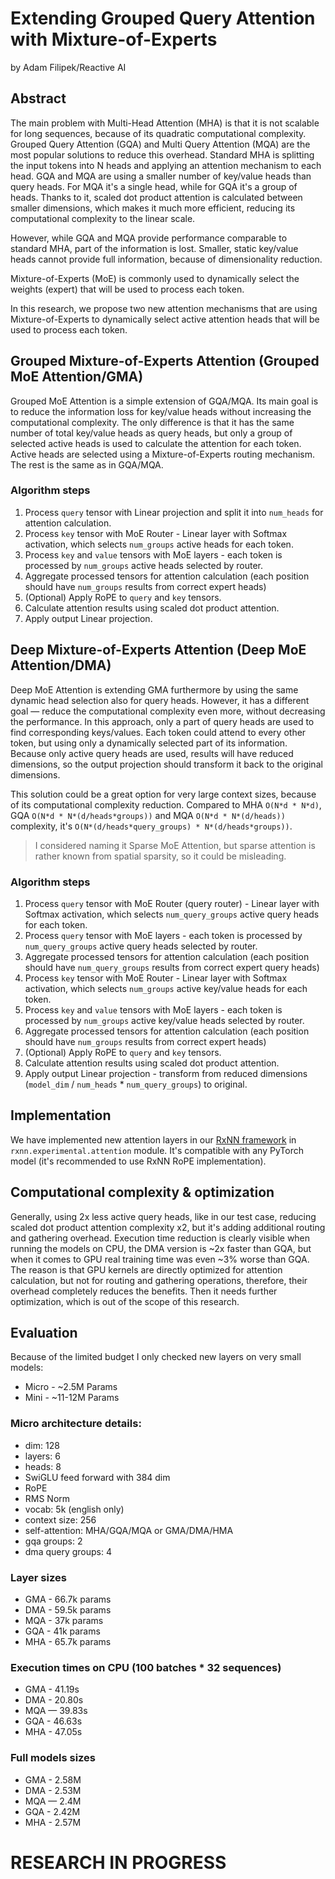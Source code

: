 # Extending Grouped Query Attention with Mixture-of-Experts
by Adam Filipek/Reactive AI
## Abstract
The main problem with Multi-Head Attention (MHA) is that it is not scalable for long sequences, because of its quadratic computational
complexity. Grouped Query Attention (GQA) and Multi Query Attention (MQA) are the most popular solutions to reduce this overhead.
Standard MHA is splitting the input tokens into N heads and applying an attention mechanism to each head. GQA and MQA are using
a smaller number of key/value heads than query heads. For MQA it's a single head, while for GQA it's a group of heads. Thanks
to it, scaled dot product attention is calculated between smaller dimensions, which makes it much more efficient, reducing its
computational complexity to the linear scale.

However, while GQA and MQA provide performance comparable to standard MHA, part of the information is lost. Smaller, static
key/value heads cannot provide full information, because of dimensionality reduction.

Mixture-of-Experts (MoE) is commonly used to dynamically select the weights (expert) that will be used to process each token.

In this research, we propose two new attention mechanisms that are using Mixture-of-Experts to dynamically select active
attention heads that will be used to process each token.

## Grouped Mixture-of-Experts Attention (Grouped MoE Attention/GMA)
Grouped MoE Attention is a simple extension of GQA/MQA. Its main goal is to reduce the information loss for key/value heads
without increasing the computational complexity. The only difference is that it has the same number of total key/value heads
as query heads, but only a group of selected active heads is used to calculate the attention for each token. Active heads are
selected using a Mixture-of-Experts routing mechanism. The rest is the same as in GQA/MQA.

### Algorithm steps
1. Process `query` tensor with Linear projection and split it into `num_heads` for attention calculation.
2. Process `key` tensor with MoE Router - Linear layer with Softmax activation, which selects `num_groups` active heads for each token.
3. Process `key` and `value` tensors with MoE layers - each token is processed by `num_groups` active heads selected by router.
4. Aggregate processed tensors for attention calculation (each position should have `num_groups` results from correct expert heads)
5. (Optional) Apply RoPE to `query` and `key` tensors.
6. Calculate attention results using scaled dot product attention.
7. Apply output Linear projection.

## Deep Mixture-of-Experts Attention (Deep MoE Attention/DMA)
Deep MoE Attention is extending GMA furthermore by using the same dynamic head selection also for query heads. However, it has
a different goal — reduce the computational complexity even more, without decreasing the performance. In this approach, only a
part of query heads are used to find corresponding keys/values. Each token could attend to every other token, but using only a
dynamically selected part of its information. Because only active query heads are used, results will have reduced dimensions,
so the output projection should transform it back to the original dimensions.

This solution could be a great option for very large context sizes, because of its computational complexity reduction. Compared
to MHA `O(N*d * N*d)`, GQA `O(N*d * N*(d/heads*groups))` and MQA `O(N*d * N*(d/heads))` complexity, it's `O(N*(d/heads*query_groups) * N*(d/heads*groups))`.

> I considered naming it Sparse MoE Attention, but sparse attention is rather known from spatial sparsity, so it could be misleading.

### Algorithm steps
1. Process `query` tensor with MoE Router (query router) - Linear layer with Softmax activation, which selects `num_query_groups` active query heads for each token.
2. Process `query` tensor with MoE layers - each token is processed by `num_query_groups` active query heads selected by router.
3. Aggregate processed tensors for attention calculation (each position should have `num_query_groups` results from correct expert query heads)
4. Process `key` tensor with MoE Router - Linear layer with Softmax activation, which selects `num_groups` active key/value heads for each token.
5. Process `key` and `value` tensors with MoE layers - each token is processed by `num_groups` active key/value heads selected by router.
6. Aggregate processed tensors for attention calculation (each position should have `num_groups` results from correct expert heads)
7. (Optional) Apply RoPE to `query` and `key` tensors.
8. Calculate attention results using scaled dot product attention.
9. Apply output Linear projection - transform from reduced dimensions (`model_dim` / `num_heads` * `num_query_groups`) to original.

## Implementation
We have implemented new attention layers in our [RxNN framework](https://github.com/RxAI-dev/RxNN) in `rxnn.experimental.attention`
module. It's compatible with any PyTorch model (it's recommended to use RxNN RoPE implementation).

## Computational complexity & optimization
Generally, using 2x less active query heads, like in our test case, reducing scaled dot product attention complexity x2, but it's
adding additional routing and gathering overhead. Execution time reduction is clearly visible when running the models on CPU, the DMA
version is ~2x faster than GQA, but when it comes to GPU real training time was even ~3% worse than GQA. The reason is that GPU kernels
are directly optimized for attention calculation, but not for routing and gathering operations, therefore, their overhead completely
reduces the benefits. Then it needs further optimization, which is out of the scope of this research.

## Evaluation
Because of the limited budget I only checked new layers on very small models:
- Micro - ~2.5M Params
- Mini - ~11-12M Params

### Micro architecture details:
- dim: 128
- layers: 6
- heads: 8
- SwiGLU feed forward with 384 dim
- RoPE
- RMS Norm
- vocab: 5k (english only)
- context size: 256
- self-attention: MHA/GQA/MQA or GMA/DMA/HMA
- gqa groups: 2
- dma query groups: 4

### Layer sizes
- GMA - 66.7k params
- DMA - 59.5k params
- MQA - 37k params
- GQA - 41k params
- MHA - 65.7k params

### Execution times on CPU (100 batches * 32 sequences)
- GMA - 41.19s
- DMA - 20.80s
- MQA — 39.83s
- GQA - 46.63s
- MHA - 47.05s

### Full models sizes
- GMA - 2.58M
- DMA - 2.53M
- MQA — 2.4M
- GQA - 2.42M
- MHA - 2.57M

# RESEARCH IN PROGRESS